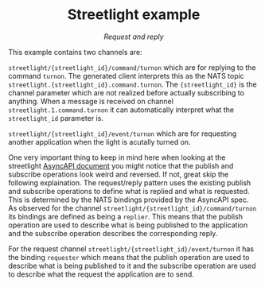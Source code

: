 <h1 align="center">Streetlight example</h1>
<p align="center">
  <em>Request and reply</em>
</p>

This example contains two channels are:

`streetlight/{streetlight_id}/command/turnon` which are for replying to the command `turnon`. The generated client interprets this as the NATS topic `streetlight.{streetlight_id}.command.turnon`. The `{streetlight_id}` is the channel parameter which are not realized before actually subscribing to anything. When a message is received on channel `streetlight.1.command.turnon` it can automatically interpret what the `streetlight_id` parameter is.

`streetlight/{streetlight_id}/event/turnon` which are for requesting another application when the light is acutally turned on.



One very important thing to keep in mind here when looking at the streetlight [AsyncAPI document](./streetlight.json) you might notice that the publish and subscribe operations look weird and reversed. If not, great skip the following explaination. The request/reply pattern uses the existing publish and subscribe operations to define what is replied and what is requested. This is determined by the NATS bindings provided by the AsyncAPI spec. As observed for the channel `streetlight/{streetlight_id}/command/turnon` its bindings are defined as being a `replier`. This means that the publish operation are used to describe what is being published to the application and the subscribe operation describes the corresponding reply.

For the request channel `streetlight/{streetlight_id}/event/turnon` it has the binding `requester` which means that the publish operation are used to describe what is being published to it and the subscribe operation are used to describe what the request the application are to send. 